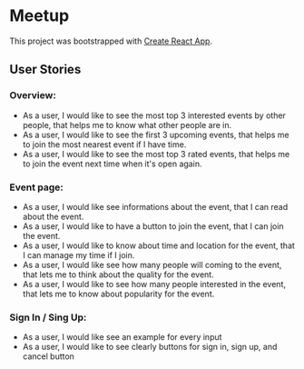# Meetup

This project was bootstrapped with [Create React App](https://github.com/facebook/create-react-app).

## User Stories

### Overview:

-   As a user, I would like to see the most top 3 interested events by other people, that helps me to know what other people are in.
-   As a user, I would like to see the first 3 upcoming events, that helps me to join the most nearest event if I have time.
-   As a user, I would like to see the most top 3 rated events, that helps me to join the event next time when it's open again.

### Event page:

-   As a user, I would like see informations about the event, that I can read about the event.
-   As a user, I would like to have a button to join the event, that I can join the event.
-   As a user, I would like to know about time and location for the event, that I can manage my time if I join.
-   As a user, I would like see how many people will coming to the event, that lets me to think about the quality for the event.
-   As a user, I would like to see how many people interested in the event, that lets me to know about popularity for the event.

### Sign In / Sing Up:

-   As a user, I would like see an example for every input
-   As a user, I would like to see clearly buttons for sign in, sign up, and cancel button
